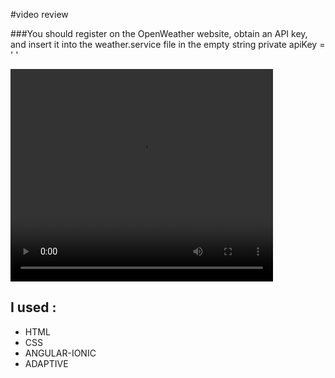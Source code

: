 #video review

###You should register on the OpenWeather website, obtain an API key, and insert it into the weather.service file in the empty string private apiKey = ' '

<video width="420" height="340" controls>
  <source src="./video/2.webm" type="video/webm">
</video>

## I used :

- HTML
- CSS
- ANGULAR-IONIC
- ADAPTIVE
